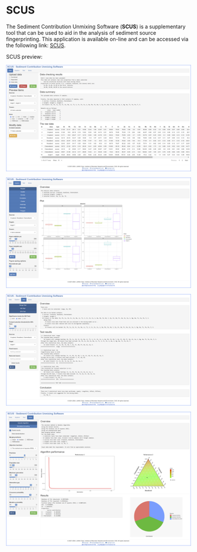 # SCUS
The Sediment Contribution Unmixing Software (**SCUS**) is a supplementary tool that can be used to aid in the analysis of sediment source fingerprinting. This application is available on-line and can be accessed via the following link: <a href="http://lcpmgh.com/scus/" target="_blank">SCUS</a>.



SCUS preview:

![preview_1.data](https://raw.githubusercontent.com/lcpmgh/scus/master/picture/preview_1.data.png)

![preview_2.explore](https://raw.githubusercontent.com/lcpmgh/scus/master/picture/preview_2.explore.png)

![preview_3.test](https://raw.githubusercontent.com/lcpmgh/scus/master/picture/preview_3.test.png)

![preview_4.solve](https://raw.githubusercontent.com/lcpmgh/scus/master/picture/preview_4.solve.png)

